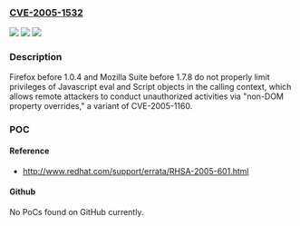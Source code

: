 ### [CVE-2005-1532](https://cve.mitre.org/cgi-bin/cvename.cgi?name=CVE-2005-1532)
![](https://img.shields.io/static/v1?label=Product&message=n%2Fa&color=blue)
![](https://img.shields.io/static/v1?label=Version&message=n%2Fa&color=blue)
![](https://img.shields.io/static/v1?label=Vulnerability&message=n%2Fa&color=brighgreen)

### Description

Firefox before 1.0.4 and Mozilla Suite before 1.7.8 do not properly limit privileges of Javascript eval and Script objects in the calling context, which allows remote attackers to conduct unauthorized activities via "non-DOM property overrides," a variant of CVE-2005-1160.

### POC

#### Reference
- http://www.redhat.com/support/errata/RHSA-2005-601.html

#### Github
No PoCs found on GitHub currently.

